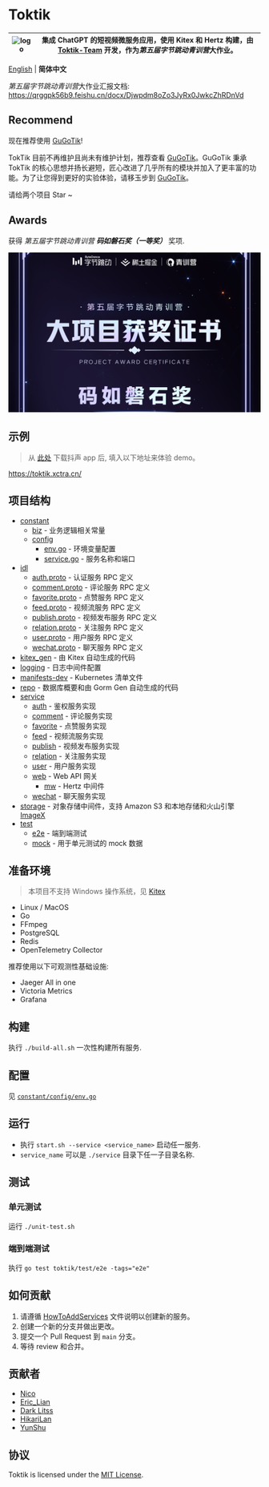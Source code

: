 # Toktik

| ![logo](https://avatars.githubusercontent.com/u/124244470?s=200&v=4) | 集成 ChatGPT 的短视频微服务应用，使用 Kitex 和 Hertz 构建，由 [Toktik-Team](https://github.com/Toktik-Team) 开发，作为*第五届字节跳动青训营*大作业。 |
| -------------------------------------------------------------------- | --------------------------------------------------------------------------------------------------------------------------------- |

[English](README.md) | **简体中文**

*第五届字节跳动青训营*大作业汇报文档: <https://qrggpk56b9.feishu.cn/docx/Djwpdm8oZo3JyRx0JwkcZhRDnVd>

## Recommend
现在推荐使用 [GuGoTik](https://github.com/GuGoOrg/GuGoTik)!  

TokTik 目前不再维护且尚未有维护计划，推荐查看 [GuGoTik](https://github.com/GuGoOrg/GuGoTik)。GuGoTik 秉承 TokTik 的核心思想并扬长避短，匠心改进了几乎所有的模块并加入了更丰富的功能。为了让您得到更好的实验体验，请移玉步到 [GuGoTik](https://github.com/GuGoOrg/GuGoTik)。

请给两个项目 Star ~

## Awards

获得 *第五届字节跳动青训营* **_码如磐石奖（一等奖）_** 奖项.

![](docs/images/cert-cut.png)

## 示例

> 从 [此处](https://bytedance.feishu.cn/docs/doccnM9KkBAdyDhg8qaeGlIz7S7#) 下载抖声 app 后, 填入以下地址来体验 demo。

https://toktik.xctra.cn/

## 项目结构

- [constant](constant)
  - [biz](constant/biz) - 业务逻辑相关常量
  - [config](constant/config)
    - [env.go](constant/config/env.go) - 环境变量配置
    - [service.go](constant/config/service.go) - 服务名称和端口
- [idl](idl)
  - [auth.proto](idl/auth.proto) - 认证服务 RPC 定义
  - [comment.proto](idl/comment.proto) - 评论服务 RPC 定义
  - [favorite.proto](idl/favorite.proto) - 点赞服务 RPC 定义
  - [feed.proto](idl/feed.proto) - 视频流服务 RPC 定义
  - [publish.proto](idl/publish.proto) - 视频发布服务 RPC 定义
  - [relation.proto](idl/relation.proto) - 关注服务 RPC 定义
  - [user.proto](idl/user.proto) - 用户服务 RPC 定义
  - [wechat.proto](idl/wechat.proto) - 聊天服务 RPC 定义
- [kitex_gen](kitex_gen) - 由 Kitex 自动生成的代码
- [logging](logging) - 日志中间件配置
- [manifests-dev](manifests-dev) - Kubernetes 清单文件
- [repo](repo) - 数据库概要和由 Gorm Gen 自动生成的代码
- [service](service)
  - [auth](service/auth) - 鉴权服务实现
  - [comment](service/comment) - 评论服务实现
  - [favorite](service/favorite) - 点赞服务实现
  - [feed](service/feed) - 视频流服务实现
  - [publish](service/publish) - 视频发布服务实现
  - [relation](service/relation) - 关注服务实现
  - [user](service/user) - 用户服务实现
  - [web](service/web) - Web API 网关
    - [mw](service/web/mw) - Hertz 中间件
  - [wechat](service/wechat) - 聊天服务实现
- [storage](storage) - 对象存储中间件，支持 Amazon S3 和本地存储和火山引擎 [ImageX](https://www.volcengine.com/products/imagex)
- [test](test)
  - [e2e](test/e2e) - 端到端测试
  - [mock](test/mock) - 用于单元测试的 mock 数据

## 准备环境

> 本项目不支持 Windows 操作系统，见 [Kitex](https://www.cloudwego.io/zh/docs/kitex/getting-started/#%E5%87%86%E5%A4%87-golang-%E5%BC%80%E5%8F%91%E7%8E%AF%E5%A2%83)

- Linux / MacOS
- Go
- FFmpeg
- PostgreSQL
- Redis
- OpenTelemetry Collector

推荐使用以下可观测性基础设施:

- Jaeger All in one
- Victoria Metrics
- Grafana


## 构建

执行 `./build-all.sh` 一次性构建所有服务.

## 配置

见 [`constant/config/env.go`](constant/config/env.go)

## 运行

- 执行 `start.sh --service <service_name>` 启动任一服务.
- `service_name` 可以是 `./service` 目录下任一子目录名称.

## 测试

### 单元测试

运行 `./unit-test.sh`

### 端到端测试

执行 `go test toktik/test/e2e -tags="e2e"`

## 如何贡献

1. 请遵循 [HowToAddServices](docs/HowToAddServices.md) 文件说明以创建新的服务。
2. 创建一个新的分支并做出更改。
3. 提交一个 Pull Request 到 `main` 分支。
4. 等待 review 和合并。

## 贡献者

- [Nico](https://github.com/nicognaW)
- [Eric_Lian](https://github.com/ExerciseBook)
- [Dark Litss](https://github.com/lss233)
- [HikariLan](https://github.com/shaokeyibb)
- [YunShu](https://github.com/Selflocking)

## 协议

Toktik is licensed under the [MIT License](LICENSE).
